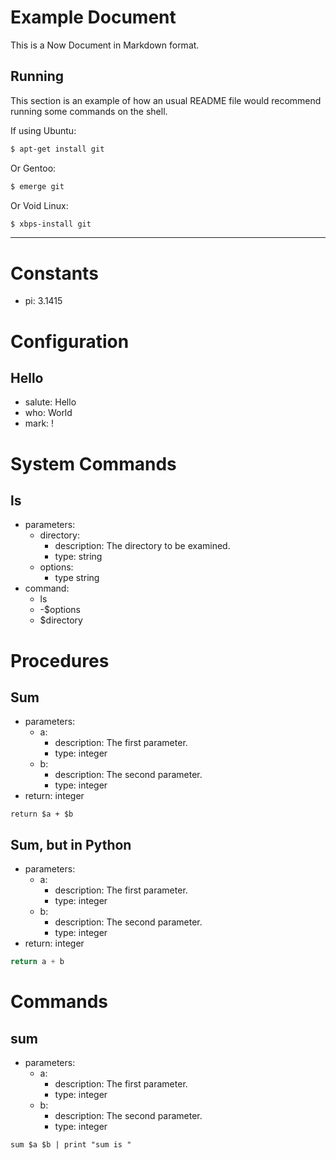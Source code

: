 # Example Document

This is a Now Document in Markdown format.

## Running

This section is an example of how an usual README file
would recommend running some commands on the shell.

If using Ubuntu:

```bash
$ apt-get install git
```

Or Gentoo:

```bash
$ emerge git
```

Or Void Linux:

```bash
$ xbps-install git
```

---

# Constants

* pi: 3.1415

# Configuration

## Hello

* salute: Hello
* who: World
* mark: !

# System Commands

## ls

- parameters:
  * directory:
    - description: The directory to be examined.
    - type: string
  * options:
    - type string
- command:
  * ls
  * -$options
  * $directory

# Procedures

## Sum

- parameters:
  * a:
    - description: The first parameter.
    - type: integer
  * b:
    - description: The second parameter.
    - type: integer
- return: integer

```now
return $a + $b
```


## Sum, but in Python

- parameters:
  * a:
    - description: The first parameter.
    - type: integer
  * b:
    - description: The second parameter.
    - type: integer
- return: integer

```python
return a + b
```

# Commands

## sum

- parameters:
  * a:
    - description: The first parameter.
    - type: integer
  * b:
    - description: The second parameter.
    - type: integer

```now
sum $a $b | print "sum is "
```
